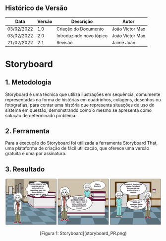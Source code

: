 ## Histórico de Versão

| Data       | Versão | Descrição            | Autor           |
| ---------- | ------ | -------------------- | --------------- |
| 03/02/2022 | 1.0    | Criação do Documento | João Victor Max |
| 03/02/2022 | 2.0    | Introduzindo novo tópico | João Victor Max |
| 21/02/2022 | 2.1    | Revisão | Jaime Juan |

# Storyboard
## 1. Metodologia

Storyboard é uma técnica que utiliza ilustrações em sequência, comumente representadas na forma de histórias em quadrinhos, colagens, desenhos ou fotografias, para contar uma história que representa situações de uso do sistema em questão, demonstrando como o mesmo se apresenta como solução de determinado problema.

## 2. Ferramenta

Para a execução do Storyboard foi utilizada a ferramenta Storyboard That, uma plataforma de criação de fácil utilização, que oferece uma versão gratuita e uma por assinatura.

## 3. Resultado

![storyboard_PR](storyboard_PR.png)

<center>[Figura 1: Storyboard](storyboard_PR.png)</center>